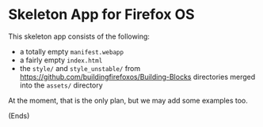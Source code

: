 # Skeleton App for Firefox OS #

This skeleton app consists of the following:

* a totally empty `manifest.webapp`
* a fairly empty `index.html`
* the `style/` and `style_unstable/` from https://github.com/buildingfirefoxos/Building-Blocks directories merged into the `assets/` directory

At the moment, that is the only plan, but we may add some examples too.

(Ends)
